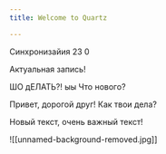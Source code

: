 ```yaml
---
title: Welcome to Quartz

---
```

Синхронизайия 23 0

Актуальная запись! 


ШО дЕЛАТЬ?! 
ыы
 Что нового? 
 




Привет, дорогой друг! 
Как твои дела?

Новый текст, очень важный текст! 


![[unnamed-background-removed.jpg]]
